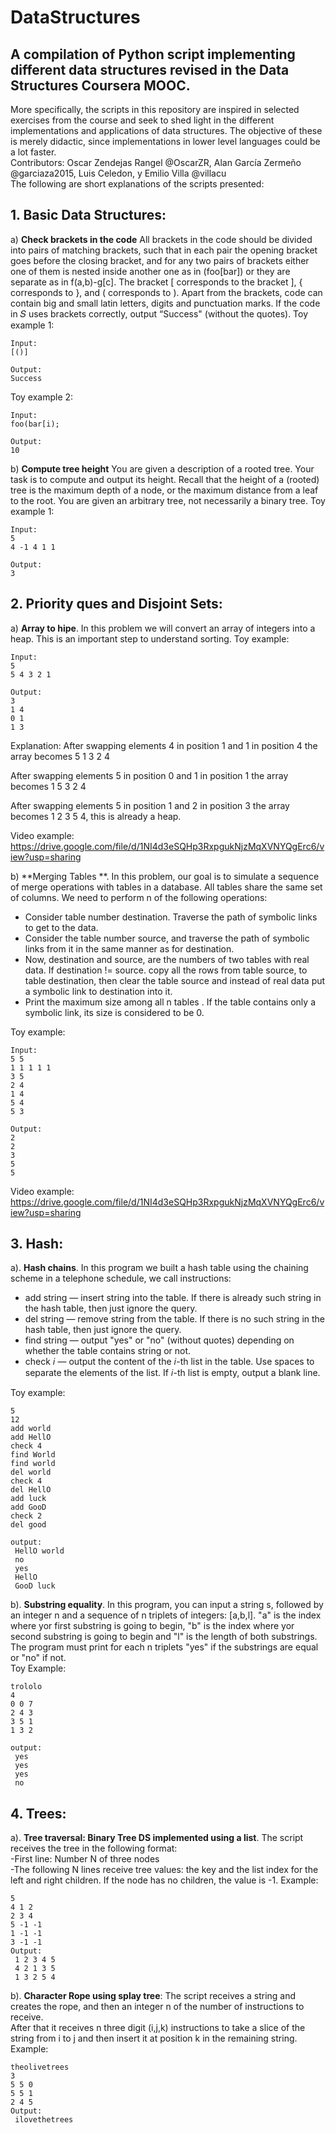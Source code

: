 # DataStructures
## A compilation of Python script implementing different data structures revised in the Data Structures Coursera MOOC.
More specifically, the scripts in this repository are inspired in selected exercises from the course and seek to shed light in the different implementations and applications of data structures. The objective of these is merely didactic, since implementations in lower level languages could be a lot faster. <br>
Contributors: Oscar Zendejas Rangel @OscarZR, Alan García Zermeño @garciaza2015, Luis Celedon, y Emilio Villa @villacu <br>
The following are short explanations of the scripts presented:

## 1. Basic Data Structures: <br>
a) **Check brackets in the code** All brackets in the code should be divided into pairs of matching brackets, such that in each pair the opening bracket goes before the closing bracket, and for any two pairs of brackets either one of them is nested inside another one as in (foo[bar]) or they are separate as in f(a,b)-g[c]. The bracket [ corresponds to the bracket ], { corresponds to }, and ( corresponds to ).
Apart from the brackets, code can contain big and small latin letters, digits and punctuation marks.
If the code in 𝑆 uses brackets correctly, output “Success" (without the quotes). 
Toy example 1: <br>
 ```
Input:
[()]

Output:
Success
 ```
 Toy example 2: <br>
 ```
Input:
foo(bar[i);

Output:
10
 ```
 
 b) **Compute tree height** You are given a description of a rooted tree. Your task is to compute and output its height. Recall that the height of a (rooted) tree is the maximum depth of a node, or the maximum distance from a leaf to the root. You are given an arbitrary tree, not necessarily a binary tree. 
 Toy example 1: <br>
  ```
Input:
5
4 -1 4 1 1

Output:
3
 ```
 
## 2. Priority ques and Disjoint Sets: <br>
a) **Array to hipe**. In this problem we will convert an array of integers into a heap. This is an important step to understand sorting.
Toy example: <br>
 ```
Input:
5
5 4 3 2 1

Output:
3
1 4
0 1
1 3
 ```
Explanation: 
After swapping elements 4 in position 1 and 1 in position 4 the array becomes 5 1 3 2 4

After swapping elements 5 in position 0 and 1 in position 1 the array becomes 1 5 3 2 4

After swapping elements 5 in position 1 and 2 in position 3 the array becomes 1 2 3 5 4, this is already a heap.

Video example: https://drive.google.com/file/d/1NI4d3eSQHp3RxpgukNjzMqXVNYQgErc6/view?usp=sharing

b) **Merging Tables **. In this problem, our goal is to simulate a sequence of merge operations with tables in a database. All tables share the same set of columns.
We need to perform n of the following operations: <ul>
   <li> Consider table number destination. Traverse the path of symbolic links to get to the data. </li>
   <li> Consider the table number source, and traverse the path of symbolic links from it in the same manner as for destination. </li>
   <li> Now, destination and source, are the numbers of two tables with real data. If destination != source. copy all the rows from table source, to table destination, then clear the table source and instead of real data put a symbolic link to destination into it. </li>
   <li> Print the maximum size among all n tables . If the table contains only a symbolic link, its size is considered to be 0. </li></ul>


Toy example: <br>
 ```
 Input:
 5 5
 1 1 1 1 1
 3 5
 2 4
 1 4
 5 4
 5 3
 
 Output:
 2
 2
 3
 5
 5
 ```
 
 Video example: https://drive.google.com/file/d/1NI4d3eSQHp3RxpgukNjzMqXVNYQgErc6/view?usp=sharing
 
## 3. Hash:<br>
a). **Hash chains**. In this program we built a hash table using the chaining scheme in a telephone schedule, we call instructions: <ul>
<li> add string — insert string into the table. If there is already such string in the hash table, then just ignore the query. </li>
<li> del string — remove string from the table. If there is no such string in the hash table, then just ignore the query. </li>
<li> find string — output "yes" or "no" (without quotes) depending on whether the table contains string or not. </li>
<li> check 𝑖 — output the content of the 𝑖-th list in the table. Use spaces to separate the elements of the list. If 𝑖-th list is empty, output a blank line. </li></ul>

Toy example: <br>
   ```
   5
   12
   add world
   add HellO
   check 4
   find World
   find world
   del world
   check 4
   del HellO
   add luck
   add GooD
   check 2
   del good
   
   output:
    HellO world
    no
    yes
    HellO 
    GooD luck
   ```
b). **Substring equality**. In this program, you can input a string s, followed by an integer n and a sequence of n triplets of integers: [a,b,l]. "a" is the index where yor first substring is going to begin, "b" is the index where yor second substring is going to begin and "l" is the length of both substrings. The program must print for each n triplets "yes" if the substrings are equal or "no" if not. <br>
  Toy Example:
  ```
  trololo
  4
  0 0 7
  2 4 3
  3 5 1
  1 3 2
  
  output:
   yes
   yes
   yes
   no
  ```


## 4. Trees:<br>
a). **Tree traversal: Binary Tree DS implemented using a list**. The script receives the tree in the following format: <br>
   -First line: Number N of three nodes<br>
   -The following N lines receive tree values: the key and the list index for the left and right children. If the node has no children, the value is -1.
   Example: 
   ```
   5
   4 1 2
   2 3 4
   5 -1 -1
   1 -1 -1
   3 -1 -1
   Output:
    1 2 3 4 5
    4 2 1 3 5
    1 3 2 5 4
   ```
b). **Character Rope using splay tree**: The script receives a string and creates the rope, and then an integer n of the number of instructions to receive. <br>
   After that it receives n three digit (i,j,k) instructions to take a slice of the string from i to j and then insert it at position k in the remaining string.<br>
   Example:
   ```
   theolivetrees
   3
   5 5 0
   5 5 1
   2 4 5
   Output:
    ilovethetrees
   ```
